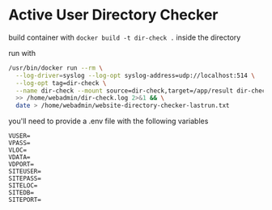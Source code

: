 # Active User Directory Checker

build container with ```docker build -t dir-check .``` inside the directory

run with 
```bash
/usr/bin/docker run --rm \
  --log-driver=syslog --log-opt syslog-address=udp://localhost:514 \
  --log-opt tag=dir-check \
  --name dir-check --mount source=dir-check,target=/app/result dir-check \
  >> /home/webadmin/dir-check.log 2>&1 && \
  date > /home/webadmin/website-directory-checker-lastrun.txt
```

you'll need to provide a .env file with the following variables
```
VUSER=
VPASS=
VLOC=
VDATA=
VDPORT=
SITEUSER=
SITEPASS=
SITELOC=
SITEDB=
SITEPORT=
```